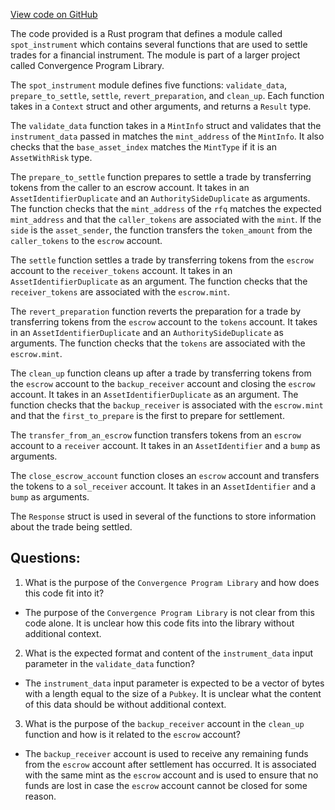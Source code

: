 [View code on GitHub](https://github.com/convergence-rfq/convergence-program-library/spot-instrument/program/src/lib.rs)

The code provided is a Rust program that defines a module called `spot_instrument` which contains several functions that are used to settle trades for a financial instrument. The module is part of a larger project called Convergence Program Library. 

The `spot_instrument` module defines five functions: `validate_data`, `prepare_to_settle`, `settle`, `revert_preparation`, and `clean_up`. Each function takes in a `Context` struct and other arguments, and returns a `Result` type. 

The `validate_data` function takes in a `MintInfo` struct and validates that the `instrument_data` passed in matches the `mint_address` of the `MintInfo`. It also checks that the `base_asset_index` matches the `MintType` if it is an `AssetWithRisk` type. 

The `prepare_to_settle` function prepares to settle a trade by transferring tokens from the caller to an escrow account. It takes in an `AssetIdentifierDuplicate` and an `AuthoritySideDuplicate` as arguments. The function checks that the `mint_address` of the `rfq` matches the expected `mint_address` and that the `caller_tokens` are associated with the `mint`. If the `side` is the `asset_sender`, the function transfers the `token_amount` from the `caller_tokens` to the `escrow` account. 

The `settle` function settles a trade by transferring tokens from the `escrow` account to the `receiver_tokens` account. It takes in an `AssetIdentifierDuplicate` as an argument. The function checks that the `receiver_tokens` are associated with the `escrow.mint`. 

The `revert_preparation` function reverts the preparation for a trade by transferring tokens from the `escrow` account to the `tokens` account. It takes in an `AssetIdentifierDuplicate` and an `AuthoritySideDuplicate` as arguments. The function checks that the `tokens` are associated with the `escrow.mint`. 

The `clean_up` function cleans up after a trade by transferring tokens from the `escrow` account to the `backup_receiver` account and closing the `escrow` account. It takes in an `AssetIdentifierDuplicate` as an argument. The function checks that the `backup_receiver` is associated with the `escrow.mint` and that the `first_to_prepare` is the first to prepare for settlement. 

The `transfer_from_an_escrow` function transfers tokens from an `escrow` account to a `receiver` account. It takes in an `AssetIdentifier` and a `bump` as arguments. 

The `close_escrow_account` function closes an `escrow` account and transfers the tokens to a `sol_receiver` account. It takes in an `AssetIdentifier` and a `bump` as arguments. 

The `Response` struct is used in several of the functions to store information about the trade being settled.
## Questions: 
 1. What is the purpose of the `Convergence Program Library` and how does this code fit into it?
- The purpose of the `Convergence Program Library` is not clear from this code alone. It is unclear how this code fits into the library without additional context.

2. What is the expected format and content of the `instrument_data` input parameter in the `validate_data` function?
- The `instrument_data` input parameter is expected to be a vector of bytes with a length equal to the size of a `Pubkey`. It is unclear what the content of this data should be without additional context.

3. What is the purpose of the `backup_receiver` account in the `clean_up` function and how is it related to the `escrow` account?
- The `backup_receiver` account is used to receive any remaining funds from the `escrow` account after settlement has occurred. It is associated with the same mint as the `escrow` account and is used to ensure that no funds are lost in case the `escrow` account cannot be closed for some reason.